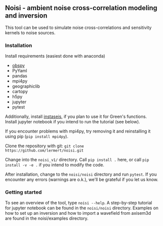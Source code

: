 ## Noisi - ambient noise cross-correlation modeling and inversion

This tool can be used to simulate noise cross-correlations and sensitivity kernels to noise sources.

### Installation

Install requirements (easiest done with anaconda)
- [obspy](https://docs.obspy.org/)
- PyYaml
- pandas
- mpi4py
- geographiclib
- cartopy
- h5py
- jupyter
- pytest

Additionally, install [instaseis](http://instaseis.net/), if you plan to use it for Green's functions.
Install jupyter notebook if you intend to run the tutorial (see below).

If you encounter problems with mpi4py, try removing it and reinstalling it using pip (`pip install mpi4py`).

Clone the repository with git:
`git clone https://github.com/lermert/noisi.git`

Change into the `noisi_v1/` directory. Call `pip install .` here, or call `pip install -v -e .` if you intend to modify the code.

After installation, change to the `noisi/noisi` directory and run `pytest`. If you encounter any errors (warnings are o.k.), we'll be grateful if you let us know. 

### Getting started
To see an overview of the tool, type `noisi --help`.
A step-by-step tutorial for jupyter notebook can be found in the `noisi/noisi` directory.
Examples on how to set up an inversion and how to import a wavefield from axisem3d are found in the noisi/examples directory.



